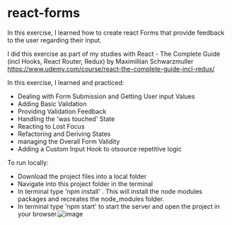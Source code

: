 # react-forms
In this exercise, I learned how to create react Forms that provide feedback to the user regarding their input. 

I did this exercise as part of my studies with React - The Complete Guide (incl Hooks, React Router, Redux) by Maximillian Schwarzmuller
https://www.udemy.com/course/react-the-complete-guide-incl-redux/

In this exercise, I learned and practiced: 
- Dealing with Form Submission and Getting User input Values
- Adding Basic Validation
- Providing Validation Feedback
- Handling the 'was touched' State
- Reacting to Lost Focus
- Refactoring and Deriving States 
- managing the Overall Form Validity
- Adding a Custom Input Hook to otsource repetitive logic

To run locally: 
- Download the project files into a local folder 
- Navigate into this project folder in the terminal 
- In terminal type 'npm install' . This will install the node modules packages and recreates the node_modules folder. 
- In terminal type 'npm start' to start the server and open the project in your browser.![image](https://user-images.githubusercontent.com/74827533/173815764-4f4e3240-8da7-4e03-811e-68b3150b64c7.png)
